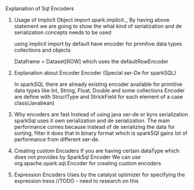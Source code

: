 Explanation of Sql Encoders

1) Usage of Implicit Object 
	import spark.implicit._
	By having above statement we are going to show the what kind of serialization and de serialization concepts needs to be used 
	
	using implicit import by default  have encoder for primitive data types collections and objects 

	Dataframe = Dataset[ROW] which uses the defaultRowEncoder

2) 	Explanation about Encoder 
	Encoder (Special ser-De for sparkSQL)
	
	In sparkSQL there are already existing encoder available for primitive data types like Int, String, Float, Double and some collections 
	Encoder are define with StructType and StrickField for each element of a case class(Javabean)
	
3) Why encoders are fast 
	Instead of using java ser-de or kyro serialization sparkSql uses it own serialization and de serialization. 
	The main performance comes because instead of de serializing the data for sorting, filter it does that in binary format which is sparkSQl gains lot of performance from different ser-de.
	
4) Creating custom Encoders 
	If you are having certain dataType which does not provides by SparkSql Encoder 
	We can use org.apache.spark.sql.Encoder for creating custom encoders 

5) Expression Encoders 
	Uses by the catalyst optimizer for specifying the expression tress //TODO - need to research on this		 
	 
